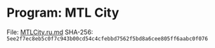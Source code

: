 # Program: MTL City

File: [MTLCity.ru.md](MTLCity.ru.md)
SHA-256: `5ee2f7ec8eb5c0f7c943b00cd54c4cfebbd7562f5bd8a6cee805ff6aabc0f076`
